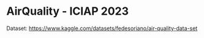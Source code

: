 # AirQuality - ICIAP 2023

Dataset: https://www.kaggle.com/datasets/fedesoriano/air-quality-data-set
